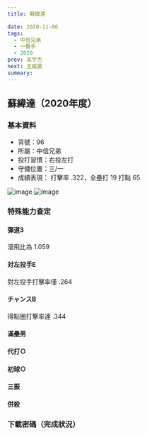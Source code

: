 ```yaml
---
title: 蘇緯達

date: 2020-11-06
tags:
  - 中信兄弟
  - 一壘手
  - 2020
prev: 高宇杰
next: 王威晨
summary: 
---
```


## 蘇緯達（2020年度）

### 基本資料

- 背號：96
- 所屬：中信兄弟
- 投打習慣：右投左打
- 守備位置：三/一
- 成績表現： 打擊率 .322，全壘打 19 打點 65

![image](https://i.imgur.com/l94eAD7.jpg)
![image](https://i.imgur.com/NJOvmqw.jpg)

### 特殊能力查定

#### 彈道3

滾飛比為 1.059

#### 対左投手E

對左投手打擊率僅 .264

#### チャンスB

得點圈打擊率達 .344

#### 滿壘男

#### 代打Ｏ

#### 初球Ｏ

#### 三振

#### 併殺

### 下載密碼（完成狀況）
